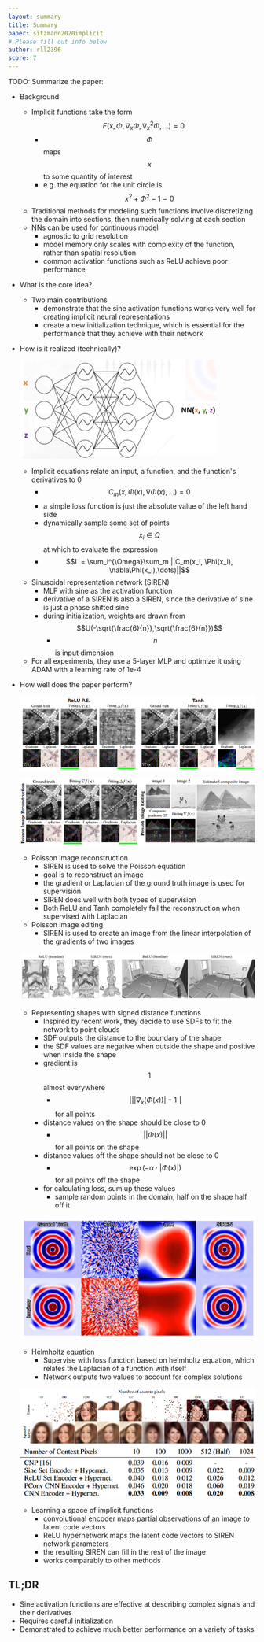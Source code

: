 ```yaml
---
layout: summary
title: Summary
paper: sitzmann2020implicit
# Please fill out info below
author: rll2396
score: 7
---
```


TODO: Summarize the paper:
* Background
    * Implicit functions take the form $$F(x, \Phi, \nabla_x\Phi, \nabla_x^2\Phi, \dots) = 0$$
        * $$\Phi$$ maps $$x$$ to some quantity of interest
        * e.g. the equation for the unit circle is $$x^2 + \Phi^2 - 1 = 0$$
    * Traditional methods for modeling such functions involve discretizing the domain into sections, then numerically solving at each section
    * NNs can be used for continuous model
        * agnostic to grid resolution
        * model memory only scales with complexity of the function, rather than spatial resolution
        * common activation functions such as ReLU achieve poor performance
* What is the core idea?
    * Two main contributions
        * demonstrate that the sine activation functions works very well for creating implicit neural representations
        * create a new initialization technique, which is essential for the performance that they achieve with their network
* How is it realized (technically)?

    ![Architecture](sitzmann2020implicit_1a.png)

    * Implicit equations relate an input, a function, and the function's derivatives to 0
        * $$C_m(x, \Phi(x), \nabla\Phi(x),\dots) = 0$$
        * a simple loss function is just the absolute value of the left hand side
        * dynamically sample some set of points $$x_i \in \Omega$$ at which to evaluate the expression
        * $$L = \sum_i^{\Omega}\sum_m ||C_m(x_i, \Phi(x_i), \nabla\Phi(x_i),\dots)||$$
    * Sinusoidal representation network (SIREN)
        * MLP with sine as the activation function
        * derivative of a SIREN is also a SIREN, since the derivative of sine is just a phase shifted sine
        * during initialization, weights are drawn from $$U(-\sqrt{\frac{6}{n}},\sqrt{\frac{6}{n}})$$
            * $$n$$ is input dimension
    * For all experiments, they use a 5-layer MLP and optimize it using ADAM with a learning rate of 1e-4

* How well does the paper perform?

    ![Poisson](sitzmann2020implicit_1f.png)

    ![Poisson](sitzmann2020implicit_1c.png)

    * Poisson image reconstruction
        * SIREN is used to solve the Poisson equation
        * goal is to reconstruct an image
        * the gradient or Laplacian of the ground truth image is used for supervision
        * SIREN does well with both types of supervision
        * Both ReLU and Tanh completely fail the reconstruction when supervised with Laplacian
    * Poisson image editing
        * SIREN is used to create an image from the linear interpolation of the gradients of two images

    ![SDFs](sitzmann2020implicit_1b.png)

    * Representing shapes with signed distance functions
        * Inspired by recent work, they decide to use SDFs to fit the network to point clouds
        * SDF outputs the distance to the boundary of the shape
        * the SDF values are negative when outside the shape and positive when inside the shape
        * gradient is $$1$$ almost everywhere
            * $$|||\nabla_x(\Phi(x))| - 1||$$ for all points
        * distance values on the shape should be close to 0
            * $$||\Phi(x)||$$ for all points on the shape
        * distance values off the shape should not be close to 0
            * $$\exp(-\alpha \cdot |\Phi(x)|)$$ for all points off the shape
        * for calculating loss, sum up these values
            * sample random points in the domain, half on the shape half off it

    ![Helmholtz](sitzmann2020implicit_1e.png)

    * Helmholtz equation
        * Supervise with loss function based on helmholtz equation, which relates the Laplacian of a function with itself
        * Network outputs two values to account for complex solutions

    ![CelebA](sitzmann2020implicit_1d.png)
    ![CelebA_table](sitzmann2020implicit_1g.png)

    * Learning a space of implicit functions
        * convolutional encoder maps partial observations of an image to latent code vectors
        * ReLU hypernetwork maps the latent code vectors to SIREN network parameters
        * the resulting SIREN can fill in the rest of the image
        * works comparably to other methods


## TL;DR
* Sine activation functions are effective at describing complex signals and their derivatives
* Requires careful initialization
* Demonstrated to achieve much better performance on a variety of tasks
